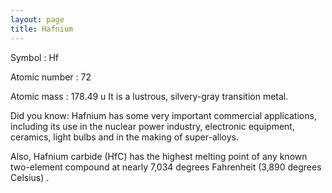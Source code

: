 ```yaml
---
layout: page
title: Hafnium
---
```


Symbol : Hf

Atomic number : 72

Atomic mass : 178.49 u 
It is a lustrous, silvery-gray transition metal.

Did you know: Hafnium has some very important commercial applications, including its use in the nuclear power industry, electronic equipment, ceramics, light bulbs and in the making of super-alloys.

Also, Hafnium carbide (HfC) has the highest melting point of any known two-element compound at nearly 7,034 degrees Fahrenheit (3,890 degrees Celsius)
.